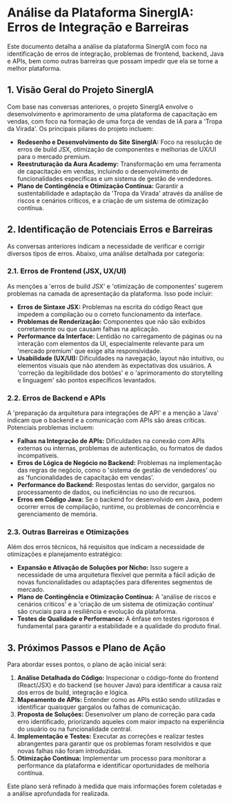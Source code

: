 # Análise da Plataforma SinergIA: Erros de Integração e Barreiras

Este documento detalha a análise da plataforma SinergIA com foco na identificação de erros de integração, problemas de frontend, backend, Java e APIs, bem como outras barreiras que possam impedir que ela se torne a melhor plataforma.

## 1. Visão Geral do Projeto SinergIA

Com base nas conversas anteriores, o projeto SinergIA envolve o desenvolvimento e aprimoramento de uma plataforma de capacitação em vendas, com foco na formação de uma força de vendas de IA para a 'Tropa da Virada'. Os principais pilares do projeto incluem:

*   **Redesenho e Desenvolvimento do Site SinergIA:** Foco na resolução de erros de build JSX, otimização de componentes e melhorias de UX/UI para o mercado premium.
*   **Reestruturação da Aura Academy:** Transformação em uma ferramenta de capacitação em vendas, incluindo o desenvolvimento de funcionalidades específicas e um sistema de gestão de vendedores.
*   **Plano de Contingência e Otimização Contínua:** Garantir a sustentabilidade e adaptação da 'Tropa da Virada' através da análise de riscos e cenários críticos, e a criação de um sistema de otimização contínua.

## 2. Identificação de Potenciais Erros e Barreiras

As conversas anteriores indicam a necessidade de verificar e corrigir diversos tipos de erros. Abaixo, uma análise detalhada por categoria:

### 2.1. Erros de Frontend (JSX, UX/UI)

As menções a 'erros de build JSX' e 'otimização de componentes' sugerem problemas na camada de apresentação da plataforma. Isso pode incluir:

*   **Erros de Sintaxe JSX:** Problemas na escrita do código React que impedem a compilação ou o correto funcionamento da interface.
*   **Problemas de Renderização:** Componentes que não são exibidos corretamente ou que causam falhas na aplicação.
*   **Performance da Interface:** Lentidão no carregamento de páginas ou na interação com elementos da UI, especialmente relevante para um 'mercado premium' que exige alta responsividade.
*   **Usabilidade (UX/UI):** Dificuldades na navegação, layout não intuitivo, ou elementos visuais que não atendem às expectativas dos usuários. A 'correção da legibilidade dos botões' e o 'aprimoramento do storytelling e linguagem' são pontos específicos levantados.

### 2.2. Erros de Backend e APIs

A 'preparação da arquitetura para integrações de API' e a menção a 'Java' indicam que o backend e a comunicação com APIs são áreas críticas. Potenciais problemas incluem:

*   **Falhas na Integração de APIs:** Dificuldades na conexão com APIs externas ou internas, problemas de autenticação, ou formatos de dados incompatíveis.
*   **Erros de Lógica de Negócio no Backend:** Problemas na implementação das regras de negócio, como o 'sistema de gestão de vendedores' ou as 'funcionalidades de capacitação em vendas'.
*   **Performance do Backend:** Respostas lentas do servidor, gargalos no processamento de dados, ou ineficiências no uso de recursos.
*   **Erros em Código Java:** Se o backend for desenvolvido em Java, podem ocorrer erros de compilação, runtime, ou problemas de concorrência e gerenciamento de memória.

### 2.3. Outras Barreiras e Otimizações

Além dos erros técnicos, há requisitos que indicam a necessidade de otimizações e planejamento estratégico:

*   **Expansão e Ativação de Soluções por Nicho:** Isso sugere a necessidade de uma arquitetura flexível que permita a fácil adição de novas funcionalidades ou adaptações para diferentes segmentos de mercado.
*   **Plano de Contingência e Otimização Contínua:** A 'análise de riscos e cenários críticos' e a 'criação de um sistema de otimização contínua' são cruciais para a resiliência e evolução da plataforma.
*   **Testes de Qualidade e Performance:** A ênfase em testes rigorosos é fundamental para garantir a estabilidade e a qualidade do produto final.

## 3. Próximos Passos e Plano de Ação

Para abordar esses pontos, o plano de ação inicial será:

1.  **Análise Detalhada do Código:** Inspecionar o código-fonte do frontend (React/JSX) e do backend (se houver Java) para identificar a causa raiz dos erros de build, integração e lógica.
2.  **Mapeamento de APIs:** Entender como as APIs estão sendo utilizadas e identificar quaisquer gargalos ou falhas de comunicação.
3.  **Proposta de Soluções:** Desenvolver um plano de correção para cada erro identificado, priorizando aqueles com maior impacto na experiência do usuário ou na funcionalidade central.
4.  **Implementação e Testes:** Executar as correções e realizar testes abrangentes para garantir que os problemas foram resolvidos e que novas falhas não foram introduzidas.
5.  **Otimização Contínua:** Implementar um processo para monitorar a performance da plataforma e identificar oportunidades de melhoria contínua.

Este plano será refinado à medida que mais informações forem coletadas e a análise aprofundada for realizada.

